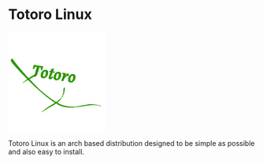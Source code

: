 
# Totoro Linux
<img src="https://raw.githubusercontent.com/trurune/totoro-linux/master/sketch-1727366412934.png" height=200>

Totoro Linux is an arch based distribution designed to be simple as possible and also easy to install.
